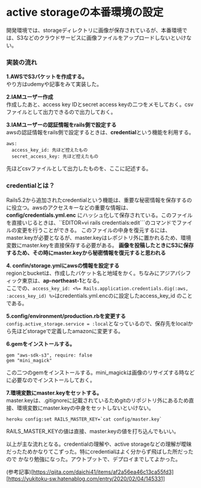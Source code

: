 # active storageの本番環境の設定

開発環境では、storageディレクトリに画像が保存されているが、本番環境では、S3などのクラウドサービスに画像ファイルをアップロードしないといけない。

### 実装の流れ

**1.AWSでS3バケットを作成する。**  
やり方はudemyや記事をみて実装した。

**2.IAMユーザー作成**  
作成したあと、access key IDとsecret access keyの二つをメモしておく。csvファイルとして出力できるので出力しておく。

**3.IAMユーザーの認証情報をrails側で設定する**  
awsの認証情報をrails側で設定するときは、**credential**という機能を利用する。
```
aws:
  access_key_id: 先ほど控えたもの
  secret_access_key: 先ほど控えたもの
```
先ほどcsvファイルとして出力したものを、ここに記述する。

### credentialとは？
Rails5.2から追加されたcredentialという機能は、重要な秘密情報を保存するのに役立つ。awsのアクセスキーなどの重要な情報は、**config/credentials.yml.enc**
にハッシュ化して保存されている。このファイルを直接いじるときは、``EDITOR=vi rails credentials:edit```のコマンドでファイルの変更を行うことができる。
このファイルの中身を復元するには、master.keyが必要となるが、master.keyはレポジトリ外に置かれるため、環境変数にmaster.keyを直接保存する必要がある。
**画像を投稿したときにS3に保存するため、その時にmaster.keyから秘密情報を復元すると思われる**

**4. confin/storage.ymlにawsの情報を設定する**  
regionとbucketは、作成したバケット名と地域をかく。ちなみにアジアパシフィック東京は、**ap-northeast-1**となる。  
ここでの、```access_key_id: <%= Rails.application.credentials.dig(:aws, :access_key_id) %>```はcredentials.yml.encのに設定したaccess_key_id
のことである。

**5.config/environment/production.rbを変更する**  
```config.active_storage.service = :local```となっているので、保存先をlocalから先ほどstorageで定義したamazonに変更する。

**6.gemをインストールする。**  
```
gem "aws-sdk-s3", require: false
gem "mini_magick"
```
この二つのgemをインストールする。mini_magickは画像のリサイズする時などに必要なのでインストールしておく。

**7.環境変数にmaster.keyをセットする。**  
master.keyは、.gitignoreに記載されているためgitのリポジトリ外にあるため直接、環境変数にmaster.keyの中身をセットしないといけない。
```
heroku config:set RAILS_MASTER_KEY=`cat config/master.key`
```
RAILS_MASTER_KEYの値は直接、master.keyの値を打ち込んでもいい。

以上が主な流れとなる。credentialの理解や、active storageなどの理解が曖昧だったためかなりてこずった。特にcredentialはよく分からず飛ばした所だったので
かなり勉強になった。アウトプットで、デプロイまでしてよかった。


(参考記事)[https://qiita.com/daichi41/items/af2a56ea46c13ca55fd3]
[https://yukitoku-sw.hatenablog.com/entry/2020/02/04/145331]
